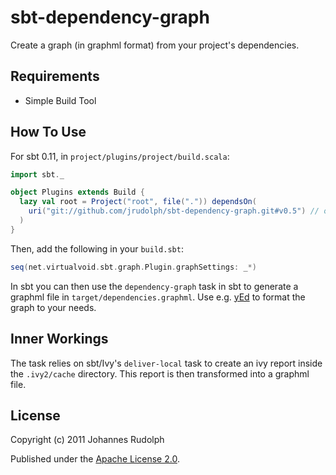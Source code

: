 sbt-dependency-graph
====================

Create a graph (in graphml format) from your project's dependencies.

Requirements
------------

* Simple Build Tool

How To Use
----------

For sbt 0.11, in `project/plugins/project/build.scala`:

```scala
import sbt._

object Plugins extends Build {
  lazy val root = Project("root", file(".")) dependsOn(
    uri("git://github.com/jrudolph/sbt-dependency-graph.git#v0.5") // or another tag/branch
  )
}
```

Then, add the following in your `build.sbt`:

```scala
seq(net.virtualvoid.sbt.graph.Plugin.graphSettings: _*)
```

In sbt you can then use the `dependency-graph` task in sbt to generate a graphml file
in `target/dependencies.graphml`. Use e.g. [yEd](http://www.yworks.com/en/products_yed_about.html)
to format the graph to your needs.


Inner Workings
--------------

The task relies on sbt/Ivy's `deliver-local` task to create an ivy report inside the `.ivy2/cache`
directory. This report is then transformed into a graphml file.

License
-------

Copyright (c) 2011 Johannes Rudolph

Published under the [Apache License 2.0](http://en.wikipedia.org/wiki/Apache_license).
